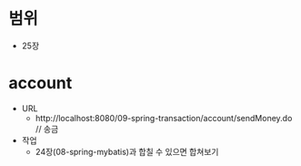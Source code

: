 # 범위
- 25장

# account
- URL
	- http://localhost:8080/09-spring-transaction/account/sendMoney.do	// 송금
- 작업
	- 24장(08-spring-mybatis)과 합칠 수 있으면 합쳐보기


